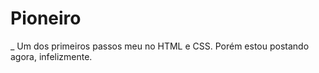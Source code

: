 # Pioneiro
 _ Um dos primeiros passos meu no HTML e CSS. Porém estou postando agora, infelizmente. 
